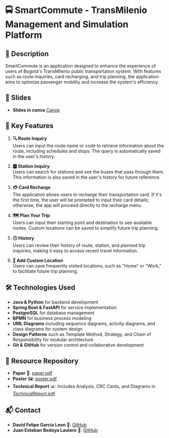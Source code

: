 # 🚍 SmartCommute - TransMilenio Management and Simulation Platform

## 📄 Description

SmartCommute is an application designed to enhance the experience of users of Bogotá's TransMilenio public transportation system. With features such as route inquiries, card recharging, and trip planning, the application aims to optimize passenger mobility and increase the system's efficiency.

## 🛝 Slides 

- **Slides in canva** [Canva](https://www.canva.com/design/DAGSnvWujNU/5AY_JqfsQidCCFrQ1QTCFw/edit?utm_content=DAGSnvWujNU&utm_campaign=designshare&utm_medium=link2&utm_source=sharebutton)

## 🚀 Key Features

1. **🔍 Route Inquiry**  
   Users can input the route name or code to retrieve information about the route, including schedules and stops. The query is automatically saved in the user's history.

2. **🅿️ Station Inquiry**  
   Users can search for stations and see the buses that pass through them. This information is also saved in the user's history for future reference.

3. **💳 Card Recharge**  
   The application allows users to recharge their transportation card. If it's the first time, the user will be prompted to input their card details; otherwise, the app will proceed directly to the recharge menu.

4. **🗺️ Plan Your Trip**  
   Users can input their starting point and destination to see available routes. Custom locations can be saved to simplify future trip planning.

5. **🕓 History**  
   Users can review their history of route, station, and planned trip inquiries, making it easy to access recent travel information.

6. **📍 Add Custom Location**  
   Users can save frequently visited locations, such as "Home" or "Work," to facilitate future trip planning.



## 🛠️ Technologies Used

- **Java & Python** for backend development  
- **Spring Boot & FastAPI** for service implementation  
- **PostgreSQL** for database management  
- **BPMN** for business process modeling  
- **UML Diagrams** including sequence diagrams, activity diagrams, and class diagrams for system design  
- **Design Patterns** such as Template Method, Strategy, and Chain of Responsibility for modular architecture  
- **Git & GitHub** for version control and collaborative development  

## 📂 Resource Repository

- **Paper** 📄: [paper.pdf](https://github.com/ProyectoFinalSoftwareModeling/TransmiApp/blob/main/(Paper)IEEE_TransmiApp_CLI.pdf)
- **Poster** 🖼️: [poster.pdf](https://github.com/ProyectoFinalSoftwareModeling/TransmiApp/blob/main/POSTER.pdf)
- **Technical Report** 📊: Includes Analysis, CRC Cards, and Diagrams in [TechnicalReport.pdf](https://github.com/ProyectoFinalSoftwareModeling/SmartCommute/blob/main/Technical%20Report.pdf).

## 📬 Contact

- **David Felipe Garcia Leon** 🦎: [GitHub](https://github.com/davidfgl)
- **Juan Esteban Bedoya Lautero** 🦮: [GitHub](https://github.com/bl815v)



